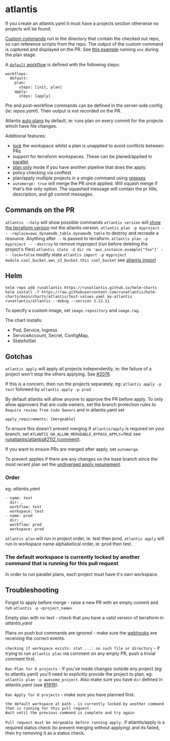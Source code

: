 # atlantis

If you create an atlantis.yaml it must have a projects section otherwise no projects will be found.

[Custom commands](https://www.runatlantis.io/docs/custom-workflows.html#running-custom-commands) run in the directory that contain the checked out repo, so can reference scripts from the repo. The output of the custom command is captured and displayed on the PR. See [this example](https://github.com/tekumara/atlantis-example/pull/1#issuecomment-1046134758) running `env` during the plan stage.

A [`default` workflow](https://www.runatlantis.io/docs/server-side-repo-config.html#reference) is defined with the following steps:

```
workflows:
  default:
    plan:
      steps: [init, plan]
    apply:
      steps: [apply]
```

Pre and post-workflow commands can be defined in the server-side config (ie: _repos.yaml_). Their output is not recorded on the PR.

Atlantis [auto plans](https://www.runatlantis.io/docs/autoplanning.html) by default, ie: runs plan on every commit for the projects which have file changes.

Additional features:

- [lock](https://www.runatlantis.io/docs/locking.html) the workspace whilst a plan is unapplied to avoid conflicts between PRs
- support for terraform workspaces. These can be planed/applied in [parallel](https://github.com/runatlantis/atlantis/blob/37dad2bb15ee8759f82258b41d35267a43c349c5/CHANGELOG.md).
- [plan only](https://github.com/runatlantis/atlantis/pull/1230) mode if you have another pipeline that does the apply.
- policy checking via conftest
- plan/apply multiple projects in a single command using [regexes](https://github.com/runatlantis/atlantis/pull/1419)
- `automerge: true` will merge the PR once applied. Will squash merge if that's the only option. The squashed message will contain the pr title, description, and git commit messages.

## Commands on the PR

`atlantis --help` will show possible commands
`atlantis version` will [show the terraform version](https://github.com/runatlantis/atlantis/blob/90e92e3a13e8cb7f07ae6b0935b1a0bdf90be927/server/core/runtime/version_step_runner.go) not the atlantis version.
`atlantis plan -p myproject -- -replace=aws_dynamodb_table.dynamodb_table` to destroy and recreate a resource. Anything after `--` is passed to terraform.
`atlantis plan -p myproject -- -destroy` to remove myproject (run before deleting the project's files)
`atlantis state -d dir rm 'aws_instance.example["foo"]' -- -lock=false` modify state
`atlantis import -p myproject module.cool_bucket.aws_s3_bucket.this cool_bucket` see [atlantis import](https://www.runatlantis.io/docs/using-atlantis#atlantis-import)

## Helm

```
helm repo add runatlantis https://runatlantis.github.io/helm-charts
helm install -f https://raw.githubusercontent.com/runatlantis/helm-charts/main/charts/atlantis/test-values.yaml my-atlantis runatlantis/atlantis --debug --version 3.12.11
```

To specify a custom image, set `image.repository` and `image.tag`.

The chart installs:

- Pod, Service, Ingress
- ServiceAccount, Secret, ConfigMap,
- StatefulSet

## Gotchas

`atlantis apply` will apply all projects independently, ie: the failure of a project won't stop the others applying. See [#2076](https://github.com/runatlantis/atlantis/issues/2076)

If this is a concern, then run the projects separately, eg: `atlantis apply -p test` followed by `atlantis apply -p prod`

By default atlantis will allow anyone to approve the PR before apply. To only allow approvers that are code owners, set the branch protection rules to `Require review from Code Owners` and in atlantis.yaml set

```
apply_requirements: [mergeable]
```

To ensure this doesn't prevent merging if `atlantis/apply` is required on your branch, set `ATLANTIS_GH_ALLOW_MERGEABLE_BYPASS_APPLY=TRUE` see [runatlantis/atlantis#2112 (comment)](https://github.com/runatlantis/atlantis/issues/2112#issuecomment-1281138661).

If you want to ensure PRs are merged after apply, set `automerge`.

To prevent applies if there are any changes on the base branch since the most recent plan set the [undiverged apply requirement](https://www.runatlantis.io/docs/command-requirements.html#undiverged).

### Order

eg: _atlantis.yaml_

```
- name: test
  dir: .
  workflow: test
  workspace: test
- name: prod
  dir: .
  workflow: prod
  workspace: prod
```

`atlantis plan` will run in project order, ie: test then prod.
`atlantis apply` will run in workspace name alphabetical order, ie: prod then test.

### The default workspace is currently locked by another command that is running for this pull request

In order to run parallel plans, each project must have it's own workspace.

## Troubleshooting

Forgot to apply before merge - raise a new PR with an empty commit and run `atlantis -p <project_name>`

Empty plan with no text - check that you have a valid version of terraform in _atlantis.yaml_

Plans on push but commands are ignored - make sure the [webhooks](https://www.runatlantis.io/docs/configuring-webhooks.html) are receiving the correct events.

`checking if workspace exists: stat ...: no such file or directory` - if trying to run `atlantis plan` via comment on any empty PR, push a trivial comment first.

`Ran Plan for 0 projects` - If you've made changes outside any project (eg: to atlantis.yaml) you'll need to explicitly provide the project to plan, eg: `atlantis plan -p awesome_project`. Also make sure you have `dir` defined in _atlantis.yaml_ (see [#1919](https://github.com/runatlantis/atlantis/issues/1919#issuecomment-1046132473)).

`Ran Apply for 0 projects` - make sure you have planned first.

```
the default workspace at path . is currently locked by another command that is running for this pull request.
Wait until the previous command is complete and try again
```

`Pull request must be mergeable before running apply.` if atlantis/apply is a required status check (to prevent merging without applying) and its failed, then try removing it as a status check.
